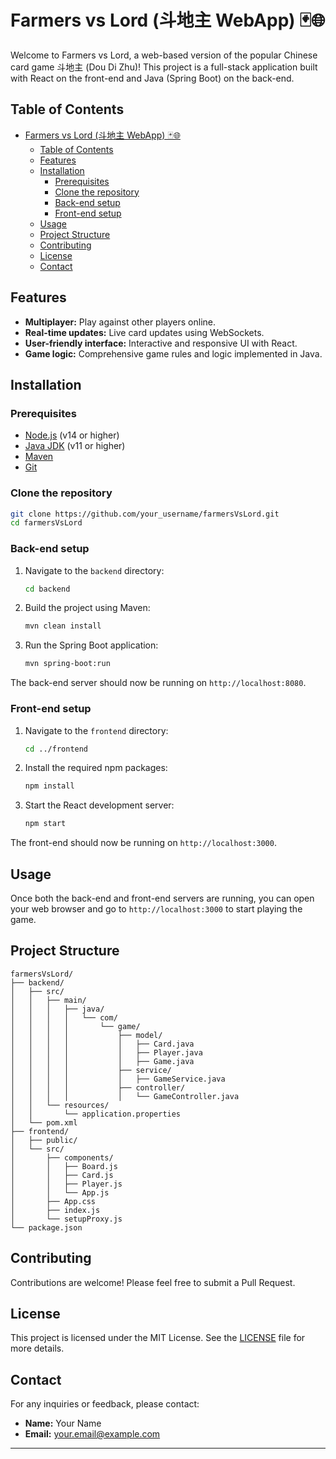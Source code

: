 # Farmers vs Lord (斗地主 WebApp) 🃏🌐

Welcome to Farmers vs Lord, a web-based version of the popular Chinese card game 斗地主 (Dou Di Zhu)! This project is a full-stack application built with React on the front-end and Java (Spring Boot) on the back-end.

## Table of Contents

- [Farmers vs Lord (斗地主 WebApp) 🃏🌐](#farmers-vs-lord-斗地主-webapp-)
  - [Table of Contents](#table-of-contents)
  - [Features](#features)
  - [Installation](#installation)
    - [Prerequisites](#prerequisites)
    - [Clone the repository](#clone-the-repository)
    - [Back-end setup](#back-end-setup)
    - [Front-end setup](#front-end-setup)
  - [Usage](#usage)
  - [Project Structure](#project-structure)
  - [Contributing](#contributing)
  - [License](#license)
  - [Contact](#contact)

## Features

- **Multiplayer:** Play against other players online.
- **Real-time updates:** Live card updates using WebSockets.
- **User-friendly interface:** Interactive and responsive UI with React.
- **Game logic:** Comprehensive game rules and logic implemented in Java.

## Installation

### Prerequisites

- [Node.js](https://nodejs.org/) (v14 or higher)
- [Java JDK](https://www.oracle.com/java/technologies/javase-jdk11-downloads.html) (v11 or higher)
- [Maven](https://maven.apache.org/install.html)
- [Git](https://git-scm.com/)

### Clone the repository

```bash
git clone https://github.com/your_username/farmersVsLord.git
cd farmersVsLord
```

### Back-end setup

1. Navigate to the `backend` directory:

    ```bash
    cd backend
    ```

2. Build the project using Maven:

    ```bash
    mvn clean install
    ```

3. Run the Spring Boot application:

    ```bash
    mvn spring-boot:run
    ```

The back-end server should now be running on `http://localhost:8080`.

### Front-end setup

1. Navigate to the `frontend` directory:

    ```bash
    cd ../frontend
    ```

2. Install the required npm packages:

    ```bash
    npm install
    ```

3. Start the React development server:

    ```bash
    npm start
    ```

The front-end should now be running on `http://localhost:3000`.

## Usage

Once both the back-end and front-end servers are running, you can open your web browser and go to `http://localhost:3000` to start playing the game.

## Project Structure

```plaintext
farmersVsLord/
├── backend/
│   ├── src/
│   │   ├── main/
│   │   │   ├── java/
│   │   │   │   └── com/
│   │   │   │       └── game/
│   │   │   │           ├── model/
│   │   │   │           │   ├── Card.java
│   │   │   │           │   ├── Player.java
│   │   │   │           │   ├── Game.java
│   │   │   │           ├── service/
│   │   │   │           │   ├── GameService.java
│   │   │   │           ├── controller/
│   │   │   │           │   └── GameController.java
│   │   └── resources/
│   │       └── application.properties
│   └── pom.xml
├── frontend/
│   ├── public/
│   └── src/
│       ├── components/
│       │   ├── Board.js
│       │   ├── Card.js
│       │   ├── Player.js
│       │   └── App.js
│       ├── App.css
│       ├── index.js
│       └── setupProxy.js
└── package.json
```

## Contributing

Contributions are welcome! Please feel free to submit a Pull Request.

## License

This project is licensed under the MIT License. See the [LICENSE](LICENSE) file for more details.

## Contact

For any inquiries or feedback, please contact:

- **Name:** Your Name
- **Email:** your.email@example.com

---
